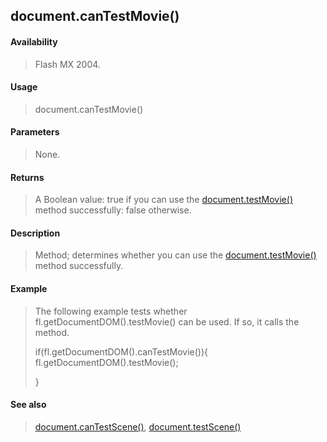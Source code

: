 ## document.canTestMovie()

#### Availability

> Flash MX 2004.

#### Usage

> document.canTestMovie()

#### Parameters

> None.

#### Returns

> A Boolean value: true if you can use the [document.testMovie()](#_bookmark328) method successfully: false otherwise.

#### Description

> Method; determines whether you can use the [document.testMovie()](#_bookmark328) method successfully.

#### Example

> The following example tests whether fl.getDocumentDOM().testMovie() can be used. If so, it calls the method.
>
> if(fl.getDocumentDOM().canTestMovie()){ fl.getDocumentDOM().testMovie();
>
> }

#### See also

> [document.canTestScene()](#document.canTestScene()), [document.testScene()](#_bookmark329)

<span id="document.canTestScene()" class="anchor"></span>

